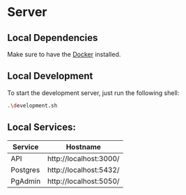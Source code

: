 # Server
## Local Dependencies
Make sure to have the [Docker](https://docs.docker.com/get-docker/) installed.

## Local Development
To start the development server, just run the following shell:
```bash
.\development.sh
```

## Local Services:

| Service  | Hostname               |
|----------|------------------------|
| API      | http://localhost:3000/ |
| Postgres | http://localhost:5432/ |
| PgAdmin  | http://localhost:5050/ |
